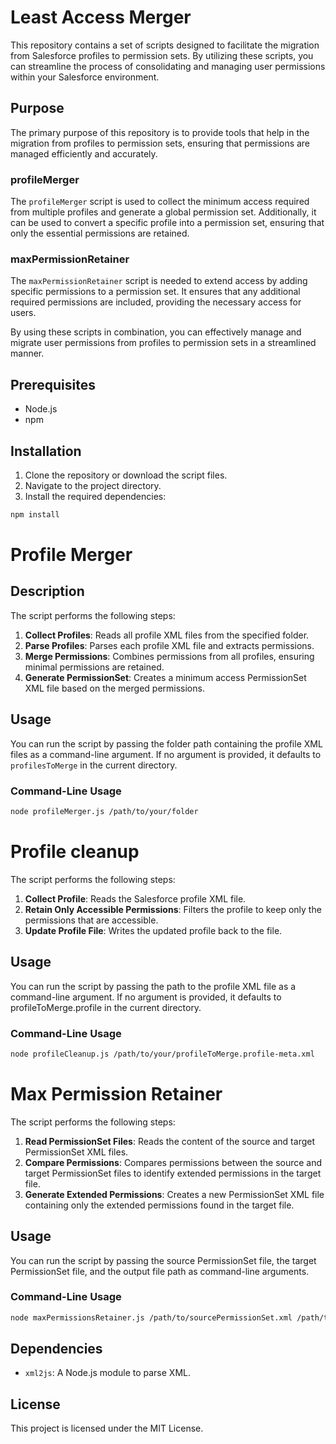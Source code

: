 # Least Access Merger

This repository contains a set of scripts designed to facilitate the migration from Salesforce profiles to permission sets. By utilizing these scripts, you can streamline the process of consolidating and managing user permissions within your Salesforce environment.

## Purpose

The primary purpose of this repository is to provide tools that help in the migration from profiles to permission sets, ensuring that permissions are managed efficiently and accurately.

### profileMerger

The `profileMerger` script is used to collect the minimum access required from multiple profiles and generate a global permission set. Additionally, it can be used to convert a specific profile into a permission set, ensuring that only the essential permissions are retained.

### maxPermissionRetainer

The `maxPermissionRetainer` script is needed to extend access by adding specific permissions to a permission set. It ensures that any additional required permissions are included, providing the necessary access for users.

By using these scripts in combination, you can effectively manage and migrate user permissions from profiles to permission sets in a streamlined manner.

## Prerequisites

- Node.js
- npm

## Installation

1. Clone the repository or download the script files.
2. Navigate to the project directory.
3. Install the required dependencies:

```sh
npm install
```

# Profile Merger

## Description

The script performs the following steps:

1. **Collect Profiles**: Reads all profile XML files from the specified folder.
2. **Parse Profiles**: Parses each profile XML file and extracts permissions.
3. **Merge Permissions**: Combines permissions from all profiles, ensuring minimal permissions are retained.
4. **Generate PermissionSet**: Creates a minimum access PermissionSet XML file based on the merged permissions.

## Usage

You can run the script by passing the folder path containing the profile XML files as a command-line argument. If no argument is provided, it defaults to `profilesToMerge` in the current directory.

### Command-Line Usage

```sh
node profileMerger.js /path/to/your/folder
```

# Profile cleanup

The script performs the following steps:

1. **Collect Profile**: Reads the Salesforce profile XML file.
2. **Retain Only Accessible Permissions**: Filters the profile to keep only the permissions that are accessible.
3. **Update Profile File**: Writes the updated profile back to the file.

## Usage

You can run the script by passing the path to the profile XML file as a command-line argument. If no argument is provided, it defaults to profileToMerge.profile in the current directory.

### Command-Line Usage

```sh
node profileCleanup.js /path/to/your/profileToMerge.profile-meta.xml
```

# Max Permission Retainer

The script performs the following steps:

1. **Read PermissionSet Files**: Reads the content of the source and target PermissionSet XML files.
2. **Compare Permissions**: Compares permissions between the source and target PermissionSet files to identify extended permissions in the target file.
3. **Generate Extended Permissions**: Creates a new PermissionSet XML file containing only the extended permissions found in the target file.

## Usage

You can run the script by passing the source PermissionSet file, the target PermissionSet file, and the output file path as command-line arguments.

### Command-Line Usage

```sh
node maxPermissionsRetainer.js /path/to/sourcePermissionSet.xml /path/to/targetPermissionSet.xml /path/to/outputPermissionSet.xml
```

## Dependencies

- `xml2js`: A Node.js module to parse XML.

## License

This project is licensed under the MIT License.
